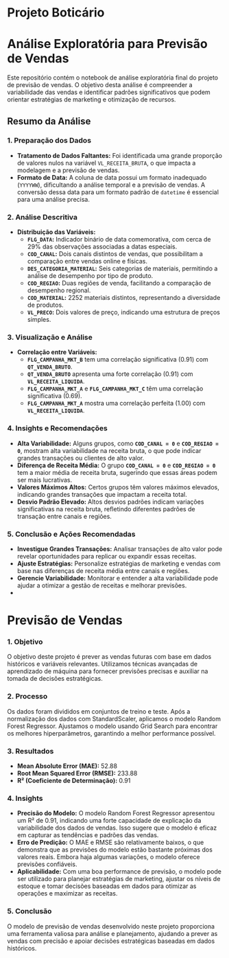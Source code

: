 # Projeto Boticário

# Análise Exploratória para Previsão de Vendas

Este repositório contém o notebook de análise exploratória final do projeto de previsão de vendas. O objetivo desta análise é compreender a variabilidade das vendas e identificar padrões significativos que podem orientar estratégias de marketing e otimização de recursos.

## Resumo da Análise

### 1. **Preparação dos Dados**

- **Tratamento de Dados Faltantes:** Foi identificada uma grande proporção de valores nulos na variável `VL_RECEITA_BRUTA`, o que impacta a modelagem e a previsão de vendas.
- **Formato de Data:** A coluna de data possui um formato inadequado (`YYYYWW`), dificultando a análise temporal e a previsão de vendas. A conversão dessa data para um formato padrão de `datetime` é essencial para uma análise precisa.

### 2. **Análise Descritiva**

- **Distribuição das Variáveis:**
  - **`FLG_DATA`:** Indicador binário de data comemorativa, com cerca de 29% das observações associadas a datas especiais.
  - **`COD_CANAL`:** Dois canais distintos de vendas, que possibilitam a comparação entre vendas online e físicas.
  - **`DES_CATEGORIA_MATERIAL`:** Seis categorias de materiais, permitindo a análise de desempenho por tipo de produto.
  - **`COD_REGIAO`:** Duas regiões de venda, facilitando a comparação de desempenho regional.
  - **`COD_MATERIAL`:** 2252 materiais distintos, representando a diversidade de produtos.
  - **`VL_PRECO`:** Dois valores de preço, indicando uma estrutura de preços simples.

### 3. **Visualização e Análise**

- **Correlação entre Variáveis:** 
  - **`FLG_CAMPANHA_MKT_B`** tem uma correlação significativa (0.91) com **`QT_VENDA_BRUTO`**.
  - **`QT_VENDA_BRUTO`** apresenta uma forte correlação (0.91) com **`VL_RECEITA_LIQUIDA`**.
  - **`FLG_CAMPANHA_MKT_A`** e **`FLG_CAMPANHA_MKT_C`** têm uma correlação significativa (0.69).
  - **`FLG_CAMPANHA_MKT_A`** mostra uma correlação perfeita (1.00) com **`VL_RECEITA_LIQUIDA`**.

### 4. **Insights e Recomendações**

- **Alta Variabilidade:** Alguns grupos, como **`COD_CANAL = 0`** e **`COD_REGIAO = 0`**, mostram alta variabilidade na receita bruta, o que pode indicar grandes transações ou clientes de alto valor.
- **Diferença de Receita Média:** O grupo **`COD_CANAL = 0`** e **`COD_REGIAO = 0`** tem a maior média de receita bruta, sugerindo que essas áreas podem ser mais lucrativas.
- **Valores Máximos Altos:** Certos grupos têm valores máximos elevados, indicando grandes transações que impactam a receita total.
- **Desvio Padrão Elevado:** Altos desvios padrões indicam variações significativas na receita bruta, refletindo diferentes padrões de transação entre canais e regiões.

### 5. **Conclusão e Ações Recomendadas**

- **Investigue Grandes Transações:** Analisar transações de alto valor pode revelar oportunidades para replicar ou expandir essas receitas.
- **Ajuste Estratégias:** Personalize estratégias de marketing e vendas com base nas diferenças de receita média entre canais e regiões.
- **Gerencie Variabilidade:** Monitorar e entender a alta variabilidade pode ajudar a otimizar a gestão de receitas e melhorar previsões.
- 

# Previsão de Vendas

### 1. **Objetivo**

O objetivo deste projeto é prever as vendas futuras com base em dados históricos e variáveis relevantes. Utilizamos técnicas avançadas de aprendizado de máquina para fornecer previsões precisas e auxiliar na tomada de decisões estratégicas.

### 2. **Processo**


Os dados foram divididos em conjuntos de treino e teste. Após a normalização dos dados com StandardScaler, aplicamos o modelo Random Forest Regressor. Ajustamos o modelo usando Grid Search para encontrar os melhores hiperparâmetros, garantindo a melhor performance possível.

### 3. **Resultados**
  - **Mean Absolute Error (MAE):** 52.88
  - **Root Mean Squared Error (RMSE):** 233.88
  - **R² (Coeficiente de Determinação):** 0.91

### 4. **Insights**
  - **Precisão do Modelo:** O modelo Random Forest Regressor apresentou um R² de 0.91, indicando uma forte capacidade de explicação da variabilidade dos dados de vendas. Isso sugere que o modelo é eficaz em capturar as tendências e padrões das vendas.
  - **Erro de Predição:** O MAE e RMSE são relativamente baixos, o que demonstra que as previsões do modelo estão bastante próximas dos valores reais. Embora haja algumas variações, o modelo oferece previsões confiáveis.
  - **Aplicabilidade:** Com uma boa performance de previsão, o modelo pode ser utilizado para planejar estratégias de marketing, ajustar os níveis de estoque e tomar decisões baseadas em dados para otimizar as operações e maximizar as receitas.

### 5. **Conclusão**

O modelo de previsão de vendas desenvolvido neste projeto proporciona uma ferramenta valiosa para análise e planejamento, ajudando a prever as vendas com precisão e apoiar decisões estratégicas baseadas em dados históricos.

